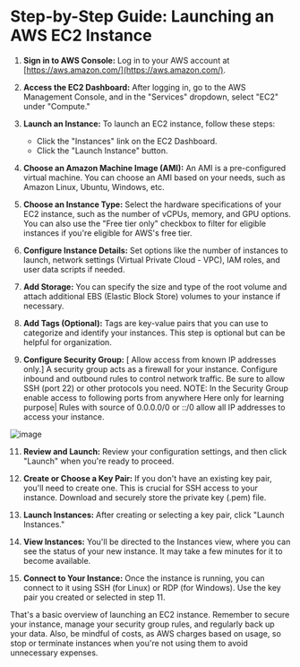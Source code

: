 # Step-by-Step Guide: Launching an AWS EC2 Instance

1. **Sign in to AWS Console:**
   Log in to your AWS account at [https://aws.amazon.com/](https://aws.amazon.com/).

2. **Access the EC2 Dashboard:**
   After logging in, go to the AWS Management Console, and in the "Services" dropdown, select "EC2" under "Compute."

3. **Launch an Instance:**
   To launch an EC2 instance, follow these steps:

   - Click the "Instances" link on the EC2 Dashboard.
   - Click the "Launch Instance" button.

4. **Choose an Amazon Machine Image (AMI):**
   An AMI is a pre-configured virtual machine. You can choose an AMI based on your needs, such as Amazon Linux, Ubuntu, Windows, etc.

5. **Choose an Instance Type:**
   Select the hardware specifications of your EC2 instance, such as the number of vCPUs, memory, and GPU options. You can also use the "Free tier only" checkbox to filter for eligible instances if you're eligible for AWS's free tier.

6. **Configure Instance Details:**
   Set options like the number of instances to launch, network settings (Virtual Private Cloud - VPC), IAM roles, and user data scripts if needed.

7. **Add Storage:**
   You can specify the size and type of the root volume and attach additional EBS (Elastic Block Store) volumes to your instance if necessary.

8. **Add Tags (Optional):**
   Tags are key-value pairs that you can use to categorize and identify your instances. This step is optional but can be helpful for organization.

9. **Configure Security Group:** [ Allow access from known IP addresses only.]
   A security group acts as a firewall for your instance. Configure inbound and outbound rules to control network traffic. Be sure to allow SSH (port 22) or other protocols you need.
NOTE: In the Security Group enable access to following ports from anywhere Here only for learning purpose| Rules with source of 0.0.0.0/0 or ::/0 allow all IP addresses to access your instance.

![image](https://github.com/asiandevs/cloud_services/assets/37457408/f0007633-7f0c-4908-b1c2-654157a8420e)


11. **Review and Launch:**
    Review your configuration settings, and then click "Launch" when you're ready to proceed.

12. **Create or Choose a Key Pair:**
    If you don't have an existing key pair, you'll need to create one. This is crucial for SSH access to your instance. Download and securely store the private key (.pem) file.

13. **Launch Instances:**
    After creating or selecting a key pair, click "Launch Instances."

14. **View Instances:**
    You'll be directed to the Instances view, where you can see the status of your new instance. It may take a few minutes for it to become available.

15. **Connect to Your Instance:**
    Once the instance is running, you can connect to it using SSH (for Linux) or RDP (for Windows). Use the key pair you created or selected in step 11.

That's a basic overview of launching an EC2 instance. Remember to secure your instance, manage your security group rules, and regularly back up your data. Also, be mindful of costs, as AWS charges based on usage, so stop or terminate instances when you're not using them to avoid unnecessary expenses.
